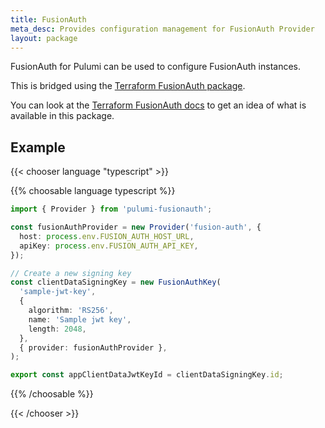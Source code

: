```yaml
---
title: FusionAuth
meta_desc: Provides configuration management for FusionAuth Provider
layout: package
---
```


FusionAuth for Pulumi can be used to configure FusionAuth instances.

This is bridged using the [Terraform FusionAuth package](https://github.com/FusionAuth/terraform-provider-fusionauth).

You can look at the [Terraform FusionAuth docs](https://registry.terraform.io/providers/fusionauth/fusionauth/latest/docs)
to get an idea of what is available in this package.

## Example

{{< chooser language "typescript" >}}

{{% choosable language typescript %}}

```typescript
import { Provider } from 'pulumi-fusionauth';

const fusionAuthProvider = new Provider('fusion-auth', {
  host: process.env.FUSION_AUTH_HOST_URL,
  apiKey: process.env.FUSION_AUTH_API_KEY,
});

// Create a new signing key
const clientDataSigningKey = new FusionAuthKey(
  'sample-jwt-key',
  {
    algorithm: 'RS256',
    name: 'Sample jwt key',
    length: 2048,
  },
  { provider: fusionAuthProvider },
);

export const appClientDataJwtKeyId = clientDataSigningKey.id;
```


{{% /choosable %}}

{{< /chooser >}}

